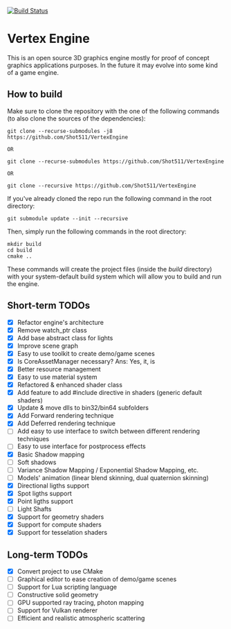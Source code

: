[![Build Status](https://travis-ci.com/Shot511/VertexEngine.svg?branch=master)](https://travis-ci.com/Shot511/VertexEngine)

# Vertex Engine
This is an open source 3D graphics engine mostly for proof of concept graphics applications purposes. In the future it may evolve into some kind of a game engine.

## How to build
Make sure to clone the repository with the one of the following commands (to also clone the sources of the dependencies):

```
git clone --recurse-submodules -j8 https://github.com/Shot511/VertexEngine

OR

git clone --recurse-submodules https://github.com/Shot511/VertexEngine

OR

git clone --recursive https://github.com/Shot511/VertexEngine
```

If you've already cloned the repo run the following command in the root directory:

```git submodule update --init --recursive```

Then, simply run the following commands in the root directory:

```
mkdir build
cd build
cmake ..
```

These commands will create the project files (inside the *build* directory) with your system-default build system which will allow you to build and run the engine.

## Short-term TODOs
- [x] Refactor engine's architecture
- [x] Remove watch_ptr class
- [x] Add base abstract class for lights
- [x] Improve scene graph
- [x] Easy to use toolkit to create demo/game scenes
- [x] Is CoreAssetManager necessary? Ans: Yes, it, is
- [x] Better resource management 
- [x] Easy to use material system
- [x] Refactored & enhanced shader class
- [x] Add feature to add #include directive in shaders (generic default shaders)
- [x] Update & move dlls to bin32/bin64 subfolders
- [x] Add Forward rendering technique
- [x] Add Deferred rendering technique
- [ ] Add easy to use interface to switch between different rendering techniques
- [ ] Easy to use interface for postprocess effects
- [x] Basic Shadow mapping
- [ ] Soft shadows
- [ ] Variance Shadow Mapping / Exponential Shadow Mapping, etc.
- [ ] Models' animation (linear blend skinning, dual quaternion skinning)
- [x] Directional ligths support
- [x] Spot ligths support
- [x] Point ligths support
- [ ] Light Shafts
- [x] Support for geometry shaders
- [x] Support for compute shaders
- [x] Support for tesselation shaders

## Long-term TODOs
- [x] Convert project to use CMake
- [ ] Graphical editor to ease creation of demo/game scenes
- [ ] Support for Lua scripting language
- [ ] Constructive solid geometry
- [ ] GPU supported ray tracing, photon mapping
- [ ] Support for Vulkan renderer
- [ ] Efficient and realistic atmospheric scattering

